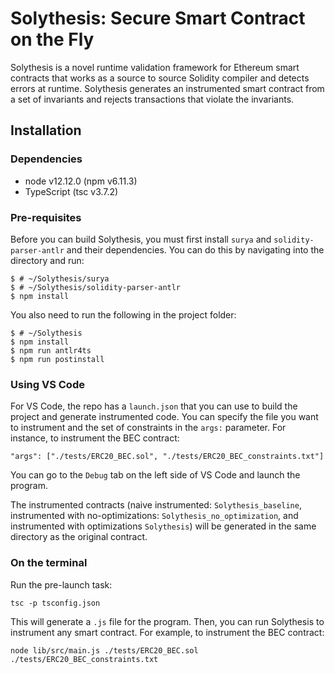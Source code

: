 # Solythesis: Secure Smart Contract on the Fly

Solythesis is a novel runtime validation framework for Ethereum smart contracts that works as a source to source Solidity compiler and detects errors at runtime. Solythesis generates an instrumented smart contract from a set of invariants and rejects transactions that violate the invariants.

## Installation

### Dependencies
* node v12.12.0 (npm v6.11.3)
* TypeScript (tsc v3.7.2)

### Pre-requisites
Before you can build Solythesis, you must first install `surya` and `solidity-parser-antlr` and their dependencies. You can do this by navigating into the directory and run:
```
$ # ~/Solythesis/surya
$ # ~/Solythesis/solidity-parser-antlr
$ npm install 
```

You also need to run the following in the project folder:
```
$ # ~/Solythesis
$ npm install
$ npm run antlr4ts
$ npm run postinstall
```

### Using VS Code
For VS Code, the repo has a `launch.json` that you can use to build the project and generate instrumented code. You can specify the file you want to instrument and the set of constraints in the `args:` parameter. For instance, to instrument the BEC contract:
```
"args": ["./tests/ERC20_BEC.sol", "./tests/ERC20_BEC_constraints.txt"]
```

You can go to the `Debug` tab on the left side of VS Code and launch the program. 

The instrumented contracts (naive instrumented: `Solythesis_baseline`, instrumented with no-optimizations: `Solythesis_no_optimization`, and instrumented with optimizations `Solythesis`) will be generated in the same directory as the original contract. 

### On the terminal

Run the pre-launch task:
```
tsc -p tsconfig.json
```

This will generate a `.js` file for the program. Then, you can run Solythesis to instrument any smart contract. For example, to instrument the BEC contract:
```
node lib/src/main.js ./tests/ERC20_BEC.sol ./tests/ERC20_BEC_constraints.txt
```